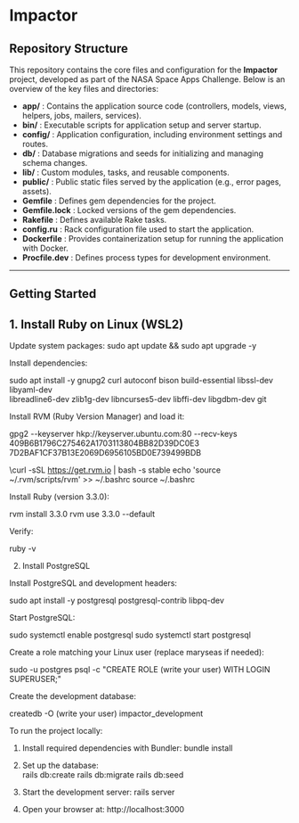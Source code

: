 # Impactor

## Repository Structure

This repository contains the core files and configuration for the **Impactor** project, developed as part of the NASA Space Apps Challenge. Below is an overview of the key files and directories:

- **app/** : Contains the application source code (controllers, models, views, helpers, jobs, mailers, services).
- **bin/** : Executable scripts for application setup and server startup.
- **config/** : Application configuration, including environment settings and routes.
- **db/** : Database migrations and seeds for initializing and managing schema changes.
- **lib/** : Custom modules, tasks, and reusable components.
- **public/** : Public static files served by the application (e.g., error pages, assets).
- **Gemfile** : Defines gem dependencies for the project.
- **Gemfile.lock** : Locked versions of the gem dependencies.
- **Rakefile** : Defines available Rake tasks.
- **config.ru** : Rack configuration file used to start the application.
- **Dockerfile** : Provides containerization setup for running the application with Docker.
- **Procfile.dev** : Defines process types for development environment.

---

## Getting Started

## 1. Install Ruby on Linux (WSL2)

Update system packages:
sudo apt update && sudo apt upgrade -y

Install dependencies:

sudo apt install -y gnupg2 curl autoconf bison build-essential libssl-dev libyaml-dev \
  libreadline6-dev zlib1g-dev libncurses5-dev libffi-dev libgdbm-dev git

Install RVM (Ruby Version Manager) and load it:

gpg2 --keyserver hkp://keyserver.ubuntu.com:80 --recv-keys \
  409B6B1796C275462A1703113804BB82D39DC0E3 \
  7D2BAF1CF37B13E2069D6956105BD0E739499BDB

\curl -sSL https://get.rvm.io | bash -s stable
echo 'source ~/.rvm/scripts/rvm' >> ~/.bashrc
source ~/.bashrc

Install Ruby (version 3.3.0):

rvm install 3.3.0
rvm use 3.3.0 --default

Verify:

ruby -v

2. Install PostgreSQL

Install PostgreSQL and development headers:

sudo apt install -y postgresql postgresql-contrib libpq-dev


Start PostgreSQL:

sudo systemctl enable postgresql
sudo systemctl start postgresql


Create a role matching your Linux user (replace maryseas if needed):

sudo -u postgres psql -c "CREATE ROLE (write your user) WITH LOGIN SUPERUSER;"


Create the development database:

createdb -O (write your user) impactor_development

To run the project locally:

1. Install required dependencies with Bundler:
   bundle install

2. Set up the database:   
rails db:create
rails db:migrate
rails db:seed

3. Start the development server:
rails server

4. Open your browser at:
http://localhost:3000
